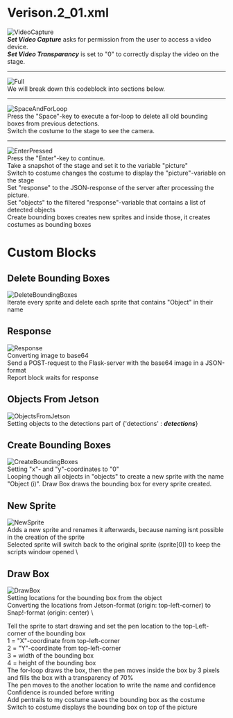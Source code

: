 # Verison.2_01.xml
![VideoCapture](/group-05/snap/Screenshots/VideoCapture.png)  \
***Set Video Capture*** asks for permission from the user to access a video device. \
***Set Video Transparancy*** is set to "0" to correctly display the video on the stage.
___
![Full](/group-05/snap/Screenshots/Full.png) \
We will break down this codeblock into sections below. 
___
![SpaceAndForLoop](/group-05/snap/Screenshots/SpaceAndForLoop.png) \
Press the "Space"-key to execute a for-loop to delete all old bounding boxes from previous detections. \
Switch the costume to the stage to see the camera.
___
![EnterPressed](/group-05/snap/Screenshots/EnterPressed.png) \
Press the "Enter"-key to continue. \
Take a snapshot of the stage and set it to the variable "picture" \
Switch to costume changes the costume to display the "picture"-variable on the stage \
Set "response" to the JSON-response of the server after processing the picture. \
Set "objects" to the filtered "response"-variable that contains a list of detected objects \
Create bounding boxes creates new sprites and inside those, it creates costumes as bounding boxes

# Custom Blocks
## Delete Bounding Boxes
![DeleteBoundingBoxes](/group-05/snap/Screenshots/DeleteBoundingBoxes.png) \
Iterate every sprite and delete each sprite that contains "Object" in their name

## Response
![Response](/group-05/snap/Screenshots/Response.png) \
Converting image to base64 \
Send a POST-request to the Flask-server with the base64 image in a JSON-format \
Report block waits for response
  
## Objects From Jetson
![ObjectsFromJetson](/group-05/snap/Screenshots/ObjectsFromJetson.png) \
Setting objects to the detections part of {'detections' : ***detections***}

## Create Bounding Boxes
![CreateBoundingBoxes](/group-05/snap/Screenshots/CreateBoundingBoxes.png) \
Setting "x"- and "y"-coordinates to "0" \
Looping though all objects in "objects" to create a new sprite with the name "Object (i)".
Draw Box draws the bounding box for every sprite created.
  
## New Sprite
![NewSprite](/group-05/snap/Screenshots/NewSprite.png) \
Adds a new sprite and renames it afterwards, because naming isnt possible in the creation of the sprite \
Selected sprite will switch back to the original sprite (sprite[0]) to keep the scripts window opened \
  
## Draw Box
![DrawBox](/group-05/snap/Screenshots/DrawBox.png) \
Setting locations for the bounding box from the object \
Converting the locations from Jetson-format (origin: top-left-corner) to Snap!-format (origin: center) \
  
Tell the sprite to start drawing and set the pen location to the top-Left-corner of the bounding box \
1 = "X"-coordinate from top-left-corner \
2 = "Y"-coordinate from top-left-corner \
3 = width of the bounding box \
4 = height of the bounding box \
The for-loop draws the box, then the pen moves inside the box by 3 pixels and fills the box with a transparency of 70% \
The pen moves to the another location to write the name and confidence \
Confidence is rounded before writing \
Add pentrails to my costume saves the bounding box as the costume \
Switch to costume displays the bounding box on top of the picture
  
